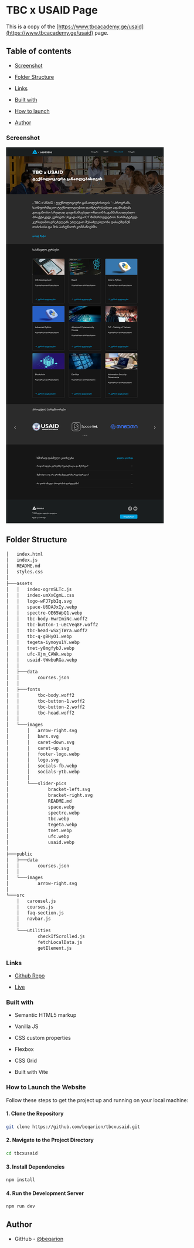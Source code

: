 # TBC x USAID Page

This is a copy of the [https://www.tbcacademy.ge/usaid](https://www.tbcacademy.ge/usaid) page.

## Table of contents

- [Screenshot](#screenshot)

- [Folder Structure](#folder-structure)

- [Links](#links)

- [Built with](#built-with)

- [How to launch](#how-to-launch-the-website)

- [Author](#author)

### Screenshot

![Desktop Screenshot](./assets/images/screenshot.png)

## Folder Structure

```
│   index.html
│   index.js
│   README.md
│   styles.css
│
├───assets
│   │   index-ogrnSLTc.js
│   │   index-umXxCgmL.css
│   │   logo-wFJ7pbIq.svg
│   │   space-U6DAJxIy.webp
│   │   spectre-OE65WpQ1.webp
│   │   tbc-body-HwrImiNc.woff2
│   │   tbc-button-1-uBCVeq8F.woff2
│   │   tbc-head-wSxjTWra.woff2
│   │   tbc-q-gBHyO1.webp
│   │   tegeta-iymoyu1Y.webp
│   │   tnet-y8mgfybJ.webp
│   │   ufc-Xjm_CAWk.webp
│   │   usaid-tWwbuRGa.webp
│   │
│   ├───data
│   │       courses.json
│   │
│   ├───fonts
│   │       tbc-body.woff2
│   │       tbc-button-1.woff2
│   │       tbc-button-2.woff2
│   │       tbc-head.woff2
│   │
│   └───images
│       │   arrow-right.svg
│       │   bars.svg
│       │   caret-down.svg
│       │   caret-up.svg
│       │   footer-logo.webp
│       │   logo.svg
│       │   socials-fb.webp
│       │   socials-ytb.webp
│       │
│       └───slider-pics
│               bracket-left.svg
│               bracket-right.svg
│               README.md
│               space.webp
│               spectre.webp
│               tbc.webp
│               tegeta.webp
│               tnet.webp
│               ufc.webp
│               usaid.webp
│
├───public
│   ├───data
│   │       courses.json
│   │
│   └───images
│           arrow-right.svg
│
└───src
    │   carousel.js
    │   courses.js
    │   faq-section.js
    │   navbar.js
    │
    └───utilities
            checkIfScrolled.js
            fetchLocalData.js
            getElement.js
```

### Links

- [Github Repo](https://github.com/beqarion/3-column-preview-card-component)

- [Live](https://tbcxusaidassignment.netlify.app/)

### Built with

- Semantic HTML5 markup

- Vanilla JS

- CSS custom properties

- Flexbox

- CSS Grid

- Built with Vite

### How to Launch the Website

Follow these steps to get the project up and running on your local machine:

#### 1. Clone the Repository

```bash
git clone https://github.com/beqarion/tbcxusaid.git
```

#### 2. Navigate to the Project Directory

```bash
cd tbcxusaid
```

#### 3. Install Dependencies

```bash
npm install
```

#### 4. Run the Development Server

```bash
npm run dev
```

## Author

- GitHub - [@beqarion](https://github.com/beqarion)
